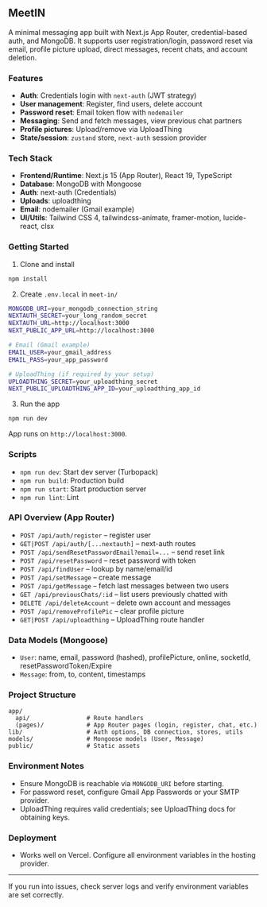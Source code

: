 ## MeetIN

A minimal messaging app built with Next.js App Router, credential-based auth, and MongoDB. It supports user registration/login, password reset via email, profile picture upload, direct messages, recent chats, and account deletion.

### Features
- **Auth**: Credentials login with `next-auth` (JWT strategy)
- **User management**: Register, find users, delete account
- **Password reset**: Email token flow with `nodemailer`
- **Messaging**: Send and fetch messages, view previous chat partners
- **Profile pictures**: Upload/remove via UploadThing
- **State/session**: `zustand` store, `next-auth` session provider

### Tech Stack
- **Frontend/Runtime**: Next.js 15 (App Router), React 19, TypeScript
- **Database**: MongoDB with Mongoose
- **Auth**: next-auth (Credentials)
- **Uploads**: uploadthing
- **Email**: nodemailer (Gmail example)
- **UI/Utils**: Tailwind CSS 4, tailwindcss-animate, framer-motion, lucide-react, clsx

### Getting Started
1) Clone and install
```bash
npm install
```

2) Create `.env.local` in `meet-in/`
```bash
MONGODB_URI=your_mongodb_connection_string
NEXTAUTH_SECRET=your_long_random_secret
NEXTAUTH_URL=http://localhost:3000
NEXT_PUBLIC_APP_URL=http://localhost:3000

# Email (Gmail example)
EMAIL_USER=your_gmail_address
EMAIL_PASS=your_app_password

# UploadThing (if required by your setup)
UPLOADTHING_SECRET=your_uploadthing_secret
NEXT_PUBLIC_UPLOADTHING_APP_ID=your_uploadthing_app_id
```

3) Run the app
```bash
npm run dev
```
App runs on `http://localhost:3000`.

### Scripts
- `npm run dev`: Start dev server (Turbopack)
- `npm run build`: Production build
- `npm run start`: Start production server
- `npm run lint`: Lint

### API Overview (App Router)
- `POST /api/auth/register` – register user
- `GET|POST /api/auth/[...nextauth]` – next-auth routes
- `POST /api/sendResetPasswordEmail?email=...` – send reset link
- `POST /api/resetPassword` – reset password with token
- `POST /api/findUser` – lookup by name/email/id
- `POST /api/setMessage` – create message
- `POST /api/getMessage` – fetch last messages between two users
- `GET /api/previousChats/:id` – list users previously chatted with
- `DELETE /api/deleteAccount` – delete own account and messages
- `POST /api/removeProfilePic` – clear profile picture
- `GET|POST /api/uploadthing` – UploadThing route handler

### Data Models (Mongoose)
- `User`: name, email, password (hashed), profilePicture, online, socketId, resetPasswordToken/Expire
- `Message`: from, to, content, timestamps

### Project Structure
```text
app/
  api/                # Route handlers
  (pages)/            # App Router pages (login, register, chat, etc.)
lib/                  # Auth options, DB connection, stores, utils
models/               # Mongoose models (User, Message)
public/               # Static assets
```

### Environment Notes
- Ensure MongoDB is reachable via `MONGODB_URI` before starting.
- For password reset, configure Gmail App Passwords or your SMTP provider.
- UploadThing requires valid credentials; see UploadThing docs for obtaining keys.

### Deployment
- Works well on Vercel. Configure all environment variables in the hosting provider.

---
If you run into issues, check server logs and verify environment variables are set correctly.


